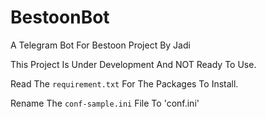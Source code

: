 # BestoonBot
A Telegram Bot For Bestoon Project By Jadi

This Project Is Under Development And NOT Ready To Use.

Read The `requirement.txt` For The Packages To Install.

Rename The `conf-sample.ini` File To 'conf.ini'
